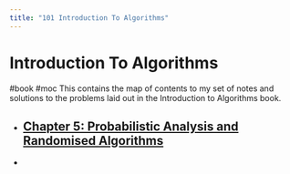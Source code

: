 ```yaml
---
title: "101 Introduction To Algorithms"
---
```

# Introduction To Algorithms
#book #moc 
This contains the map of contents to my set of notes and solutions to the problems laid out in the Introduction to Algorithms book.
- ## [Chapter 5: Probabilistic Analysis and Randomised Algorithms](Notes/Probabilistic%20Analysis%20and%20Randomised%20Algorithms.md)
- 
